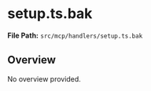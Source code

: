# setup.ts.bak

**File Path:** `src/mcp/handlers/setup.ts.bak`

## Overview

No overview provided.

